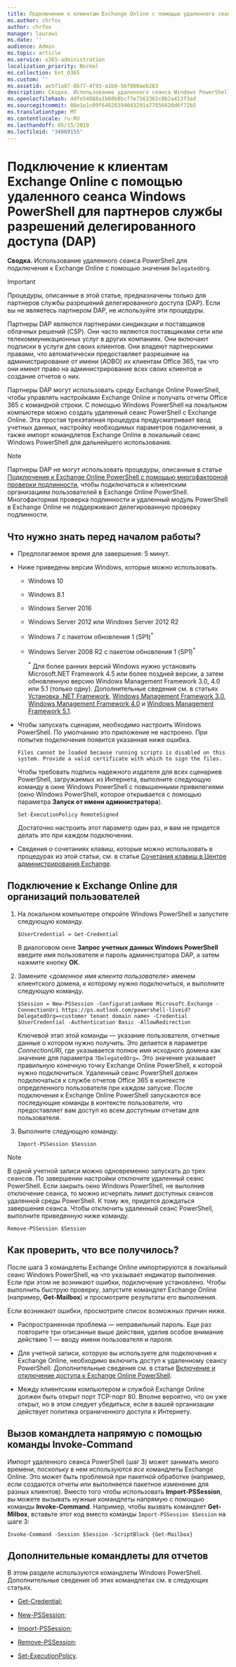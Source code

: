 ```yaml
---
title: Подключение к клиентам Exchange Online с помощью удаленного сеанса Windows PowerShell для партнеров службы разрешений делегированного доступа (DAP)
ms.author: chrfox
author: chrfox
manager: laurawi
ms.date: ''
audience: Admin
ms.topic: article
ms.service: o365-administration
localization_priority: Normal
ms.collection: Ent_O365
ms.custom: ''
ms.assetid: ae5f1a87-8b77-4f93-a1b8-56f800aeb283
description: Сводка. Использование удаленного сеанса Windows PowerShell для подключения к Exchange Online с помощью значения DelegatedOrg.
ms.openlocfilehash: 4dfe54088a1b60b0bcf7e7563362c0b2a413f3ad
ms.sourcegitcommit: 08e1e1c09f64926394043291a77856620d6f72b5
ms.translationtype: MT
ms.contentlocale: ru-RU
ms.lasthandoff: 05/15/2019
ms.locfileid: "34069155"
---
```

# <a name="connect-to-exchange-online-tenants-with-remote-windows-powershell-for-delegated-access-permissions-dap-partners"></a>Подключение к клиентам Exchange Online с помощью удаленного сеанса Windows PowerShell для партнеров службы разрешений делегированного доступа (DAP)

 **Сводка.** Использование удаленного сеанса PowerShell для подключения к Exchange Online с помощью значения `DelegatedOrg`.

> [!IMPORTANT]
> Процедуры, описанные в этой статье, предназначены только для партнеров службы разрешений делегированного доступа (DAP). Если вы не являетесь партнером DAP, не используйте эти процедуры. 
  
Партнеры DAP являются партнерами синдикации и поставщиков облачных решений (CSP). Они часто являются поставщиками сети или телекоммуникационных услуг в других компаниях. Они включают подписки в услуги для своих клиентов. Они владеют партнерскими правами, что автоматически предоставляет разрешение на администрирование от имени (AOBO) их клиентам Office 365, так что они имеют право на администрирование всех своих клиентов и создание отчетов о них.

Партнеры DAP могут использовать среду Exchange Online PowerShell, чтобы управлять настройками Exchange Online и получать отчеты Office 365 с командной строки. С помощью Windows PowerShell на локальном компьютере можно создать удаленный сеанс PowerShell с Exchange Online. Эта простая трехэтапная процедура предусматривает ввод учетных данных, настройку необходимых параметров подключения, а также импорт командлетов Exchange Online в локальный сеанс Windows PowerShell для дальнейшего использования.

> [!NOTE]
> Партнеры DAP не могут использовать процедуры, описанные в статье [Подключение к Exchange Online PowerShell с помощью многофакторной проверки подлинности](https://docs.microsoft.com/powershell/exchange/exchange-online/connect-to-exchange-online-powershell/mfa-connect-to-exchange-online-powershell), чтобы подключаться к клиентским организациям пользователей в Exchange Online PowerShell. Многофакторная проверка подлинности и удаленный модуль PowerShell в Exchange Online не поддерживают делегированную проверку подлинности.
  
## <a name="what-do-you-need-to-know-before-you-begin"></a>Что нужно знать перед началом работы?

- Предполагаемое время для завершения: 5 минут.

- Ниже приведены версии Windows, которые можно использовать.
    
  - Windows 10

  - Windows 8.1

  - Windows Server 2016

  - Windows Server 2012 или Windows Server 2012 R2

  - Windows 7 с пакетом обновления 1 (SP1)<sup>*</sup>

  - Windows Server 2008 R2 с пакетом обновления 1 (SP1)<sup>*</sup>

    <sup>*</sup> Для более ранних версий Windows нужно установить Microsoft.NET Framework 4.5 или более поздней версии, а затем обновленную версию Windows Management Framework 3.0, 4.0 или 5.1 (только одну). Дополнительные сведения см. в статьях [Установка .NET Framework](https://go.microsoft.com/fwlink/p/?LinkId=257868), [Windows Management Framework 3.0](https://go.microsoft.com/fwlink/p/?LinkId=272757), [Windows Management Framework 4.0](https://go.microsoft.com/fwlink/p/?LinkId=391344) и [Windows Management Framework 5.1](https://aka.ms/wmf5download).

- Чтобы запускать сценарии, необходимо настроить Windows PowerShell. По умолчанию это приложение не настроено. При попытке подключения появится указанная ниже ошибка.

  `Files cannot be loaded because running scripts is disabled on this system. Provide a valid certificate with which to sign the files.`

  Чтобы требовать подпись надежного издателя для всех сценариев PowerShell, загружаемых из Интернета, выполните следующую команду в окне Windows PowerShell с повышенными привилегиями (окно Windows PowerShell, которое открывается с помощью параметра **Запуск от имени администратора**).

    ```
    Set-ExecutionPolicy RemoteSigned
    ```

  Достаточно настроить этот параметр один раз, и вам не придется делать это при каждом подключении.

- Сведения о сочетаниях клавиш, которые можно использовать в процедурах из этой статьи, см. в статье [Сочетания клавиш в Центре администрирования Exchange](https://go.microsoft.com/fwlink/p/?LinkId=534017).

## <a name="connect-to-exchange-online-for-customer-organizations"></a>Подключение к Exchange Online для организаций пользователей

1. На локальном компьютере откройте Windows PowerShell и запустите следующую команду.
    
    ```
    $UserCredential = Get-Credential
    ```

    В диалоговом окне **Запрос учетных данных Windows PowerShell** введите имя пользователя и пароль администратора DAP, а затем нажмите кнопку **ОК**.
    
2. Замените _\<доменное имя клиента пользователя\>_ именем клиентского домена, к которому нужно подключиться, и выполните следующую команду.
    
    ```
    $Session = New-PSSession -ConfigurationName Microsoft.Exchange -ConnectionUri https://ps.outlook.com/powershell-liveid?DelegatedOrg=<customer tenant domain name> -Credential $UserCredential -Authentication Basic -AllowRedirection
    ```

    Ключевой этап этой команды — указание пользователя, отчетные данные о котором нужно получить. Это делается в параметре _ConnectionURI_, где указывается полное имя исходного домена как значение для параметра `?DelegatedOrg=`. Это значение указывает правильную конечную точку  Exchange Online PowerShell, к которой нужно подключиться. Удаленный сеанс PowerShell должен подключаться к службе отчетов Office 365 в контексте определенного пользователя при каждом запуске. После подключения к Exchange Online PowerShell запускаются все последующие команды в контексте пользователя, что предоставляет вам доступ ко всем доступным отчетам для пользователя.
    
3. Выполните следующую команду.
    
    ```
    Import-PSSession $Session
    ```

> [!NOTE]
> В одной учетной записи можно одновременно запускать до трех сеансов. По завершении настройки отключите удаленный сеанс PowerShell. Если закрыть окно Windows PowerShell, не выполнив отключение сеанса, то можно исчерпать лимит доступных сеансов удаленной среды PowerShell. К тому же, придется дождаться завершения сеанса. Чтобы отключить удаленный сеанс PowerShell, выполните приведенную ниже команду.

```
Remove-PSSession $Session
```
  
## <a name="how-do-you-know-this-worked"></a>Как проверить, что все получилось?

После шага 3 командлеты Exchange Online импортируются в локальный сеанс Windows PowerShell, на что указывает индикатор выполнения. Если при этом не возникают ошибки, подключение установлено. Чтобы выполнить быструю проверку, запустите командлет Exchange Online (например, **Get-Mailbox**) и просмотрите результаты его выполнения.
  
Если возникают ошибки, просмотрите список возможных причин ниже.
  
- Распространенная проблема — неправильный пароль. Еще раз повторите три описанные выше действия, уделив особое внимание действию 1 — вводу имени пользователя и пароля.
    
- Для учетной записи, которую вы используете для подключения к Exchange Online, необходимо включить доступ к удаленному сеансу PowerShell. Дополнительные сведения см. в статье [Включение и отключение доступа к Exchange Online PowerShell](https://go.microsoft.com/fwlink/p/?LinkId=534018).
    
- Между клиентским компьютером и службой Exchange Online должен быть открыт порт TCP-порт 80. Вполне вероятно, что он уже открыт, но в этом следует убедиться, если в вашей организации действует политика ограниченного доступа к Интернету.
    
## <a name="call-the-cmdlet-directly-with-invoke-command"></a>Вызов командлета напрямую с помощью команды Invoke-Command

Импорт удаленного сеанса PowerShell (шаг 3) может занимать много времени, поскольку в нем используются _все_ командлеты Exchange Online. Это может быть проблемой при пакетной обработке (например, если создаются отчеты или выполняется пакетное изменение для разных клиентов). Вместо того чтобы использовать **Import-PSSession**, вы можете вызывать нужные командлеты напрямую с помощью команды **Invoke-Command**. Например, чтобы вызвать командлет **Get-Milbox**, вставьте этот код вместо команды `Import-PSSession $Session` на шаге 3:
  
```
Invoke-Command -Session $Session -ScriptBlock {Get-Mailbox}
```

## <a name="more-reporting-cmdlets"></a>Дополнительные командлеты для отчетов

В этом разделе используются командлеты Windows PowerShell. Дополнительные сведения об этих командлетах см. в следующих статьях.
  
- [Get-Credential](https://go.microsoft.com/fwlink/p/?LinkId=389618);
    
- [New-PSSession](https://go.microsoft.com/fwlink/p/?LinkId=389621);
    
- [Import-PSSession](https://go.microsoft.com/fwlink/p/?LinkId=389619);
    
- [Remove-PSSession](https://go.microsoft.com/fwlink/p/?LinkId=389620);
    
- [Set-ExecutionPolicy](https://go.microsoft.com/fwlink/p/?LinkId=389623).
    

